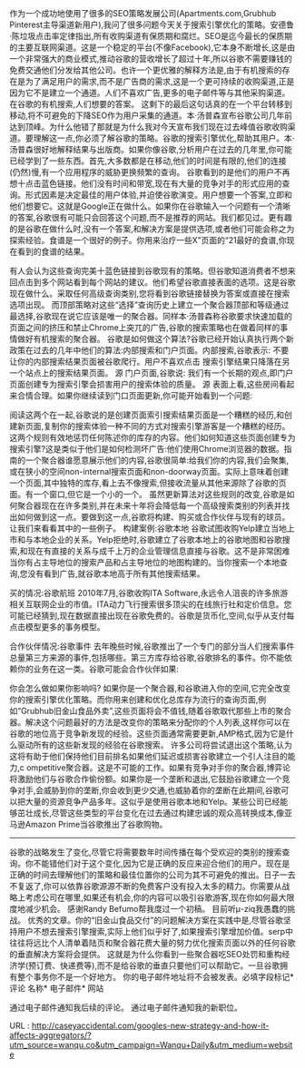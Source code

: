 作为一个成功地使用了很多的SEO策略发展公司(Apartments.com,Grubhub Pinterest主导渠道新用户),我问了很多问题今天关于搜索引擎优化的策略。安德鲁·陈垃圾点击率定律指出,所有收购渠道有保质期和腐烂。SEO是迄今最长的保质期的主要互联网渠道。这是一个稳定的平台(不像Facebook),它本身不断增长,这是由一个非常强大的商业模式,推动谷歌的营收增长了超过十年,所以谷歌不需要赚钱的免费交通他们分发给其他公司。也许一个更优雅的解释方法是,由于有机搜索的存在是为了满足用户的需求,而不是广告商的需求,这是一个更可持续的收购渠道,正是因为它不是建立一个通道。人们不喜欢广告,更多的电子邮件等与其他采购渠道。在谷歌的有机搜索,人们想要的答案。 
 这剩下的最后这句话真的在一个平台转移到移动,将不可避免的下降SEO作为用户采集的通道。本·汤普森宣布谷歌公司几年前达到顶峰。为什么他错了那就是为什么我对今天宣布我们现在过去峰值谷歌收购渠道。要理解这一点,你必须了解谷歌的策略。谷歌的搜索引擎优化,帮助其用户。本·汤普森很好地解释结果与出版商。如果你像谷歌,分析用户在过去的几年里,你可能已经学到了一些东西。首先,大多数都是在移动,他们的时间是有限的,他们的连接(仍然)慢,有一个应用程序的威胁更换频繁的查询。 
 谷歌看到的是他们的用户不再想十点击蓝色链接。他们没有时间和带宽,现在有大量的竞争对手的形式应用的查询。形式因素是决定最佳的用户体验,并迫使谷歌演变。用户想要一个答案,立即和他们想要它。这就是Google正在做什么。如果你在谷歌输入一个问题有一个清晰的答案,谷歌很有可能只会回答这个问题,而不是推荐的网站。我们都见过。更有趣的是谷歌在做什么时,没有一个答案,和解决方案是提供选项,或者他们可能会称之为探索经验。食谱是一个很好的例子。你用来治疗一些X”页面的“21最好的食谱,你现在看到的食谱的结果。 
  
 有人会认为这些查询完美十蓝色链接到谷歌现有的策略。但谷歌知道消费者不想来回点击到多个网站看到每个网站的建议。他们希望谷歌直接表面的选项。这是谷歌现在做什么。采取任何高级查询类别,您将看到谷歌链接替换为答案或直接在搜索选项出现。 
 而顶部策略对这些“选择”查询历史上建立一个聚合器顶部和等级通过最选择,谷歌现在说它应该是唯一的聚合器。同样本·汤普森称谷歌要求快速加载的页面之间的挤压和禁止Chrome上突兀的广告,谷歌的搜索策略也在做着同样的事情做好有机搜索的聚合器。 
 谷歌是如何做这个算法?谷歌已经开始认真执行两个新政策在过去的几年中他们的算法:内部搜索和门户页面。内部搜索,谷歌表示: 
 不要让你的内部搜索结果页面被谷歌爬行。用户不喜欢点击 
 搜索引擎结果只降落在另一个站点上的搜索结果页面。 
 源 
 门户页面,谷歌说: 
 我们有一个长期的观点,即门户页面创建专为搜索引擎会损害用户的搜索体验的质量。 
 源 
 表面上看,这些房间看起来合情合理。如果你继续读到门口页面更新,你可能开始看到一个问题: 
  
  
 阅读这两个在一起,谷歌说的是创建页面索引搜索结果页面是一个糟糕的经历,和创建新页面,复制你的搜索体验一种不同的方式对搜索引擎游客是一个糟糕的经历。这两个规则有效地惩罚任何陈述你的库存的内容。他们如何知道这些页面创建专为搜索引擎?这是类似于他们是如何检测坏广告:他们使用Chrome浏览器的数据。指南的一个聚合器谁愿意展示他们的内容,谷歌很简单:给我们你的内容,我们会聚集,或在狭小的空间non-internal搜索页面和non-doorway页面。实际上意味着创建一个页面,其中独特的库存,看上去不像搜索,但接收流量从其他来源除了谷歌的页面。有一个窗口,但它是一个小的一个。 
 虽然更新算法对这些规则的改变,谷歌是如何聚合器现在在许多类别,并在未来十年将会降低每一个高级搜索类别的列表并找出如何做到这一点。要做到这一点,谷歌将构建、购买或合作伙伴与现有的球员。让我们来看看其中的一些例子。 
 构建案例:谷歌本地 
 谷歌试图收购Yelp建立当地上市和与本地企业的关系。Yelp拒绝时,谷歌建立了谷歌本地上的谷歌地图和谷歌搜索,和现在有直接的关系与成千上万的企业管理信息直接与谷歌。这不是非常困难当你有占主导地位的搜索产品和占主导地位的地图构建的。当你搜索一个本地查询,您没有看到广告,就谷歌本地高于所有其他搜索结果。 
  
 买的情况:谷歌航班 
 2010年7月,谷歌收购ITA Software,永远令人沮丧的许多旅游相关互联网企业的市值。ITA动力飞行搜索很多顶尖的在线旅行社和定价信息。您可能已经猜到,现在数据直接出现在谷歌免费的。谷歌是货币化,空间,似乎从支付每点击模型更多的事务模型。 
  
 合作伙伴情况:谷歌事件 
 去年晚些时候,谷歌推出了一个专门的部分当人们搜索事件总量第三方来源的事件,包括哪些。第三方库存给谷歌,谷歌排名的事件。你不能依赖你的业务在这一类。谷歌可能会合作伙伴如果: 
  
 你会怎么做如果你影响吗? 
 如果你是一个聚合器,和谷歌进入你的空间,它完全改变你的搜索引擎优化策略。而你用来创建和优化总库存为流行的查询页面,例如“Grubhub旧金山食品外卖”,这些页面将会不值钱,随着谷歌取代那些上市的聚合器。解决这个问题最好的方法是改变你的策略来分配你的个人列表,这样你可以在谷歌的地位高于竞争新发现的经验。这些页面通常需要更新,AMP格式,因为它是什么驱动所有的这些新发现的经验在谷歌搜索。 
 许多公司将尝试退出这个策略,认为这将有助于他们保持他们目前排名如果他们延迟或损害谷歌建立一个引人注目的能力,c 
 ompetitive聚合器。这是不可能的工作。如果有竞争对手你的聚合器,博弈论将激励他们与谷歌合作偷份额。如果你是一个垄断和退出,它鼓励谷歌建立一个竞争对手,会威胁到你的垄断,你会收到更少交通,也威胁着你的垄断在此期间,谷歌可以把大量的资源竞争产品多年。这似乎是使用谷歌本地和Yelp。某些公司已经能够茁壮成长,尽管这些类型的平台变化在过去通过构建忠诚的观众高转换成本,像亚马逊Amazon Prime当谷歌推出了谷歌购物。 
 - - - - - - 
 谷歌的战略发生了变化,尽管它将需要数年时间传播在每个受欢迎的类别的搜索查询。你不能错他们对于这个变化,因为它是正确的反应来迎合他们的用户。现在是正确的时间去理解他们的策略和最佳位置你的公司为其不可避免的推出。日子一去不复返了,你可以依靠谷歌源源不断的免费客户没有投入太多的精力。你需要从战略上考虑公司在哪里,如果还有机会,你的内容可以吸引谷歌游客,现在你如何最大限度地减少机会。 
 感谢Randy Befumo帮我度过一个初稿。 
 目前听μ-ziq我愚蠢的挑战。 
 优秀的文章。你的“旧金山食品交付”的问题解决方案在实践中是,尽管谷歌坚持用户不想去搜索引擎搜索,实际上他们似乎好了,如果搜索引擎增加价值。serp中往往将远比个人清单着陆页和聚合器花费大量的努力优化搜索页面以外的任何谷歌的垂直解决方案将会提供。 
 这就是为什么你看到一些聚合器吃SEO处罚和重构经济学(预订费、快递费等),而不是给谷歌的垂直只要他们可以帮助它。一旦谷歌拥有整个事务你不是一个好地方。 
 你的电子邮件地址将不会被发表。必填字段标记* 
 评论 
 名称* 
 电子邮件* 
 网站 
  
  
  
  
 通过电子邮件通知我后续的评论。 
 通过电子邮件通知我的新职位。 
  
  
  
  
  
   
  URL : http://caseyaccidental.com/googles-new-strategy-and-how-it-affects-aggregators/?utm_source=wanqu.co&utm_campaign=Wanqu+Daily&utm_medium=website